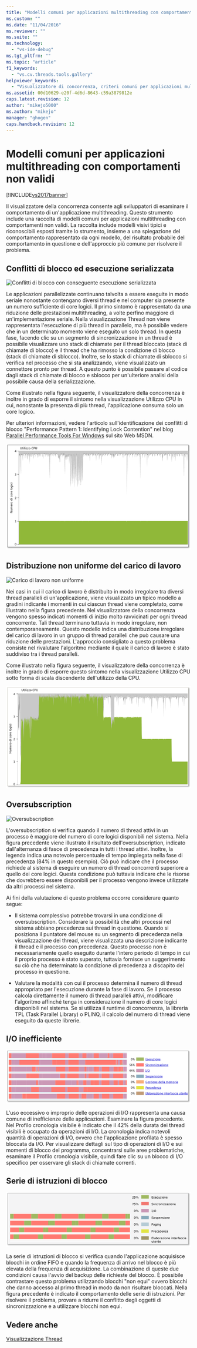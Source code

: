 ```yaml
---
title: "Modelli comuni per applicazioni multithreading con comportamenti non validi | Microsoft Docs"
ms.custom: ""
ms.date: "11/04/2016"
ms.reviewer: ""
ms.suite: ""
ms.technology: 
  - "vs-ide-debug"
ms.tgt_pltfrm: ""
ms.topic: "article"
f1_keywords: 
  - "vs.cv.threads.tools.gallery"
helpviewer_keywords: 
  - "Visualizzatore di concorrenza, criteri comuni per applicazioni multithreading con comportamenti non validi"
ms.assetid: 00d10629-e20f-4d6d-8643-c59a3879812e
caps.latest.revision: 12
author: "mikejo5000"
ms.author: "mikejo"
manager: "ghogen"
caps.handback.revision: 12
---
```

# Modelli comuni per applicazioni multithreading con comportamenti non validi
[!INCLUDE[vs2017banner](../code-quality/includes/vs2017banner.md)]

Il visualizzatore della concorrenza consente agli sviluppatori di esaminare il comportamento di un'applicazione multithreading.  Questo strumento include una raccolta di modelli comuni per applicazioni multithreading con comportamenti non validi.  La raccolta include modelli visivi tipici e riconoscibili esposti tramite lo strumento, insieme a una spiegazione del comportamento rappresentato da ogni modello, del risultato probabile del comportamento in questione e dell'approccio più comune per risolvere il problema.  
  
## Conflitti di blocco ed esecuzione serializzata  
 ![Conflitti di blocco con conseguente esecuzione serializzata](~/docs/profiling/media/lockcontention_serialized.png "LockContention\_Serialized")  
  
 Le applicazioni parallelizzate continuano talvolta a essere eseguite in modo seriale nonostante contengano diversi thread e nel computer sia presente un numero sufficiente di core logici.  Il primo sintomo è rappresentato da una riduzione delle prestazioni multithreading, a volte perfino maggiore di un'implementazione seriale.  Nella visualizzazione Thread non viene rappresentata l'esecuzione di più thread in parallelo, ma è possibile vedere che in un determinato momento viene eseguito un solo thread.  In questa fase, facendo clic su un segmento di sincronizzazione in un thread è possibile visualizzare uno stack di chiamate per il thread bloccato \(stack di chiamate di blocco\) e il thread che ha rimosso la condizione di blocco \(stack di chiamate di sblocco\).  Inoltre, se lo stack di chiamate di sblocco si verifica nel processo che si sta analizzando, viene visualizzato un connettore pronto per thread.  A questo punto è possibile passare al codice dagli stack di chiamate di blocco e sblocco per un'ulteriore analisi della possibile causa della serializzazione.  
  
 Come illustrato nella figura seguente, il visualizzatore della concorrenza è inoltre in grado di esporre il sintomo nella visualizzazione Utilizzo CPU in cui, nonostante la presenza di più thread, l'applicazione consuma solo un core logico.  
  
 Per ulteriori informazioni, vedere l'articolo sull'identificazione dei conflitti di blocco "Performance Pattern 1: Identifying Lock Contention" nel blog [Parallel Performance Tools For Windows](http://go.microsoft.com/fwlink/?LinkID=160569) sul sito Web MSDN.  
  
 ![Conflitti di blocco](../profiling/media/lockcontention_2.png "LockContention\_2")  
  
## Distribuzione non uniforme del carico di lavoro  
 ![Carico di lavoro non uniforme](~/docs/profiling/media/unevenworkload_1.png "UnevenWorkLoad\_1")  
  
 Nei casi in cui il carico di lavoro è distribuito in modo irregolare tra diversi thread paralleli di un'applicazione, viene visualizzato un tipico modello a gradini indicante i momenti in cui ciascun thread viene completato, come illustrato nella figura precedente. Nel visualizzatore della concorrenza vengono spesso indicati momenti di inizio molto ravvicinati per ogni thread concorrente.  Tali thread terminano tuttavia in modo irregolare, non contemporaneamente.  Questo modello indica una distribuzione irregolare del carico di lavoro in un gruppo di thread paralleli che può causare una riduzione delle prestazioni.  L'approccio consigliato a questo problema consiste nel rivalutare l'algoritmo mediante il quale il carico di lavoro è stato suddiviso tra i thread paralleli.  
  
 Come illustrato nella figura seguente, il visualizzatore della concorrenza è inoltre in grado di esporre questo sintomo nella visualizzazione Utilizzo CPU sotto forma di scala discendente dell'utilizzo della CPU.  
  
 ![Carico di lavoro non uniforme](../profiling/media/unevenworkload_2.png "UnevenWorkload\_2")  
  
## Oversubscription  
 ![Oversubscription](~/docs/profiling/media/oversubscription.png "Oversubscription")  
  
 L'oversubscription si verifica quando il numero di thread attivi in un processo è maggiore del numero di core logici disponibili nel sistema.  Nella figura precedente viene illustrato il risultato dell'oversubscription, indicato dall'alternanza di fasce di precedenza in tutti i thread attivi.  Inoltre, la legenda indica una notevole percentuale di tempo impiegata nella fase di precedenza \(84% in questo esempio\).  Ciò può indicare che il processo richiede al sistema di eseguire un numero di thread concorrenti superiore a quello dei core logici.  Questa condizione può tuttavia indicare che le risorse che dovrebbero essere disponibili per il processo vengono invece utilizzate da altri processi nel sistema.  
  
 Ai fini della valutazione di questo problema occorre considerare quanto segue:  
  
-   Il sistema complessivo potrebbe trovarsi in una condizione di oversubscription.  Considerare la possibilità che altri processi nel sistema abbiano precedenza sui thread in questione.  Quando si posiziona il puntatore del mouse su un segmento di precedenza nella visualizzazione dei thread, viene visualizzata una descrizione indicante il thread e il processo con precedenza.  Questo processo non è necessariamente quello eseguito durante l'intero periodo di tempo in cui il proprio processo è stato superato, tuttavia fornisce un suggerimento su ciò che ha determinato la condizione di precedenza a discapito del processo in questione.  
  
-   Valutare la modalità con cui il processo determina il numero di thread appropriato per l'esecuzione durante la fase di lavoro.  Se il processo calcola direttamente il numero di thread paralleli attivi, modificare l'algoritmo affinché tenga in considerazione il numero di core logici disponibili nel sistema.  Se si utilizza il runtime di concorrenza, la libreria TPL \(Task Parallel Library\) o PLINQ, il calcolo del numero di thread viene eseguito da queste librerie.  
  
## I\/O inefficiente  
 ![I&#47;O inefficiente](../profiling/media/inefficient_io.png "Inefficient\_IO")  
  
 L'uso eccessivo o improprio delle operazioni di I\/O rappresenta una causa comune di inefficienze delle applicazioni.  Esaminare la figura precedente.  Nel Profilo cronologia visibile è indicato che il 42% della durata dei thread visibili è occupato da operazioni di I\/O.  La cronologia indica notevoli quantità di operazioni di I\/O, ovvero che l'applicazione profilata è spesso bloccata da I\/O.  Per visualizzare dettagli sul tipo di operazioni di I\/O e sui momenti di blocco del programma, concentrarsi sulle aree problematiche, esaminare il Profilo cronologia visibile, quindi fare clic su un blocco di I\/O specifico per osservare gli stack di chiamate correnti.  
  
## Serie di istruzioni di blocco  
 ![Serie di istruzioni di blocco](../profiling/media/lock_convoys.png "Lock\_Convoys")  
  
 La serie di istruzioni di blocco si verifica quando l'applicazione acquisisce blocchi in ordine FIFO e quando la frequenza di arrivo nel blocco è più elevata della frequenza di acquisizione.  La combinazione di queste due condizioni causa l'avvio del backup delle richieste del blocco.  È possibile contrastare questo problema utilizzando blocchi "non equi" ovvero blocchi che danno accesso al primo thread in modo da non risultare bloccati.  Nella figura precedente è indicato il comportamento delle serie di istruzioni.  Per risolvere il problema, provare a ridurre il conflitto degli oggetti di sincronizzazione e a utilizzare blocchi non equi.  
  
## Vedere anche  
 [Visualizzazione Thread](../profiling/threads-view-parallel-performance.md)